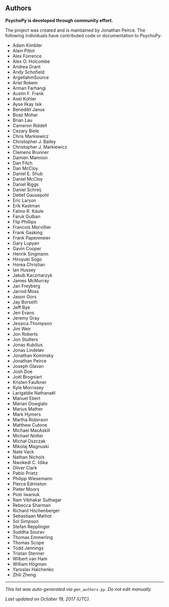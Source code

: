 Authors
-------

**PsychoPy is developed through community effort.**

The project was created and is maintained by Jonathan Peirce.
The following individuals have contributed code or documentation to 
PsychoPy:

* Adam Kimbler
* Alain Pitiot
* Alex Forrence
* Alex O. Holcombe
* Andrea Grant
* Andy Schofield
* ArgetlahmSource
* Ariel Rokem
* Arman Farhangi
* Austin F. Frank
* Axel Kohler
* Ayse Ilkay Isik
* Benedikt Janus
* Boaz Mohar
* Brian Lau
* Cameron Riddell
* Cezary Biele
* Chris Markiewicz
* Christopher J. Bailey
* Christopher J. Markiewicz
* Clemens Brunner
* Damien Mannion
* Dan Fitch
* Dan McCloy
* Daniel E. Shub
* Daniel McCloy
* Daniel Riggs
* Daniel Schreij
* Detlef Gausepohl
* Eric Larson
* Erik Kastman
* Falmo R. Kaule
* Faruk Gulban
* Flip Phillips
* Francois Morvillier
* Frank Gasking
* Frank Papenmeier
* Gary Lupyan
* Gavin Cooper
* Henrik Singmann
* Hiroyuki Sogo
* Horea Christian
* Ian Hussey
* Jakub Kaczmarzyk
* James McMurray
* Jan Freyberg
* Jarrod Moss
* Jason Gors
* Jay Borseth
* Jeff Bye
* Jen Evans
* Jeremy Gray
* Jessica Thompson
* Jim Weir
* Jon Roberts
* Jon Stutters
* Jonas Kubilius
* Jonas Lindeløv
* Jonathan Kominsky
* Jonathan Peirce
* Joseph Glavan
* Josh Doe
* Joël Brogniart
* Kristen Faulkner
* Kyle Morrissey
* Larigaldie Nathanaël
* Manuel Ebert
* Marian Dowgialo
* Marius Mather
* Mark Hymers
* Martha Robinson
* Matthew Cutone
* Michael MacAskill
* Michael Notter
* Michał Oszczak
* Mikolaj Magnuski
* Nate Vack
* Nathan Nichols
* Nwokedi C. Idika
* Oliver Clark
* Pablo Prietz
* Philipp Wiesemann
* Pierce Edmiston
* Pieter Moors
* Piotr Iwaniuk
* Ram Vibhakar Suthagar
* Rebecca Sharman
* Richard Höchenberger
* Sebastiaan Mathot
* Sol Simpson
* Stefan Repplinger
* Suddha Sourav
* Thomas Emmerling
* Thomas Scope
* Todd Jennings
* Tristan Stenner
* Wilbert van Ham
* William Högman
* Yaroslav Halchenko
* Zhili Zheng

---
*This list was auto-generated via `gen_authors.py`. Do not edit manually.*

*Last updated on October 19, 2017 (UTC).*

